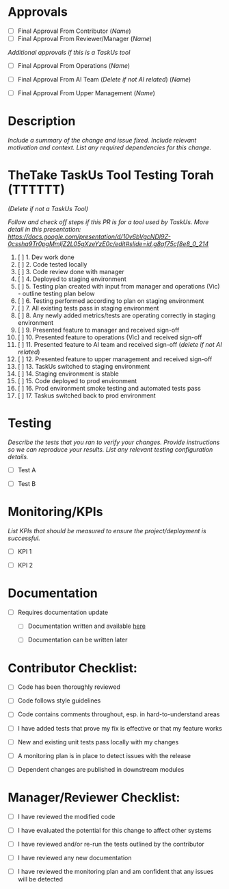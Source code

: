 # Approvals
- [ ] Final Approval From Contributor (_Name_)
- [ ] Final Approval From Reviewer/Manager (_Name_)

_Additional approvals if this is a TaskUs tool_
- [ ] Final Approval From Operations (_Name_)
- [ ] Final Approval From AI Team (_Delete if not AI related_) (_Name_)
- [ ] Final Approval From Upper Management (_Name_)


# Description

_Include a summary of the change and issue fixed. Include relevant motivation and context. List any required dependencies for this change._


# TheTake TaskUs Tool Testing Torah (TTTTTT)
_(Delete if not a TaskUs Tool)_

_Follow and check off steps if this PR is for a tool used by TaskUs. More detail in this presentation: https://docs.google.com/presentation/d/10v6bVgcNDI9Z-0cssha9Tr0pgMmljZ2L05gXzeYzE0c/edit#slide=id.g8af75cf8e8_0_214_

1. [ ] 1. Dev work done
2. [ ] 2. Code tested locally
3. [ ] 3. Code review done with manager
4. [ ] 4. Deployed to staging environment
5. [ ] 5. Testing plan created with input from manager and operations (Vic) - outline testing plan below
6. [ ] 6. Testing performed according to plan on staging environment
7. [ ] 7. All existing tests pass in staging environment
8. [ ] 8. Any newly added metrics/tests are operating correctly in staging environment
9. [ ] 9. Presented feature to manager and received sign-off
10. [ ] 10. Presented feature to operations (Vic) and received sign-off
11. [ ] 11. Presented feature to AI team and received sign-off (_delete if not AI related_)
12. [ ] 12. Presented feature to upper management and received sign-off
13. [ ] 13. TaskUs switched to staging environment
14. [ ] 14. Staging environment is stable
15. [ ] 15. Code deployed to prod environment
16. [ ] 16. Prod environment smoke testing and automated tests pass
17. [ ] 17. Taskus switched back to prod environment


# Testing

_Describe the tests that you ran to verify your changes. Provide instructions so we can reproduce your results. List any relevant testing configuration details._

- [ ] Test A
- [ ] Test B


# Monitoring/KPIs

_List KPIs that should be measured to ensure the project/deployment is successful._

- [ ] KPI 1
- [ ] KPI 2


# Documentation

- [ ] Requires documentation update
  - [ ] Documentation written and available [here](link)
  - [ ] Documentation can be written later
  

# Contributor Checklist:

- [ ] Code has been thoroughly reviewed
- [ ] Code follows style guidelines
- [ ] Code contains comments throughout, esp. in hard-to-understand areas
- [ ] I have added tests that prove my fix is effective or that my feature works
- [ ] New and existing unit tests pass locally with my changes
- [ ] A monitoring plan is in place to detect issues with the release
- [ ] Dependent changes are published in downstream modules


# Manager/Reviewer Checklist:

- [ ] I have reviewed the modified code
- [ ] I have evaluated the potential for this change to affect other systems
- [ ] I have reviewed and/or re-run the tests outlined by the contributor
- [ ] I have reviewed any new documentation
- [ ] I have reviewed the monitoring plan and am confident that any issues will be detected


